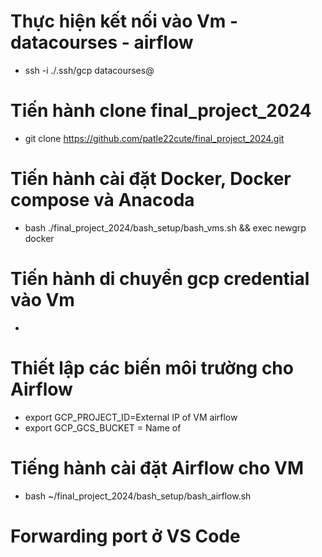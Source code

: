 # Thực hiện kết nối vào Vm - datacourses - airflow
- ssh -i ./.ssh/gcp datacourses@

# Tiến hành clone final_project_2024
- git clone https://github.com/patle22cute/final_project_2024.git

# Tiến hành cài đặt Docker, Docker compose và Anacoda
- bash ./final_project_2024/bash_setup/bash_vms.sh && exec newgrp docker

# Tiến hành di chuyển gcp credential vào Vm
- 

# Thiết lập các biến môi trường cho Airflow 
- export GCP_PROJECT_ID=External IP of VM airflow
- export GCP_GCS_BUCKET = Name of 

# Tiếng hành cài đặt Airflow cho VM
- bash ~/final_project_2024/bash_setup/bash_airflow.sh 

# Forwarding port ở VS Code 
